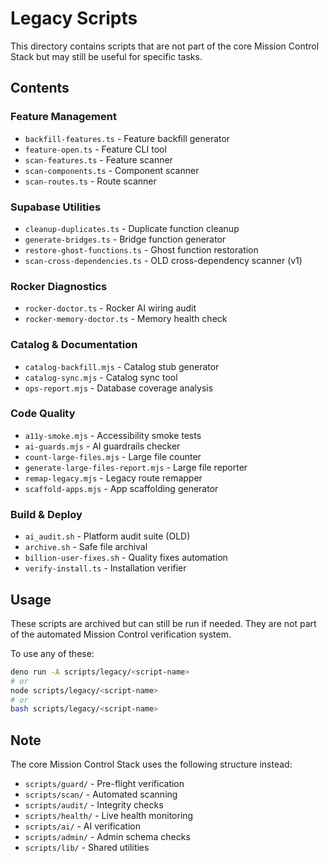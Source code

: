 # Legacy Scripts

This directory contains scripts that are not part of the core Mission Control Stack but may still be useful for specific tasks.

## Contents

### Feature Management
- `backfill-features.ts` - Feature backfill generator
- `feature-open.ts` - Feature CLI tool
- `scan-features.ts` - Feature scanner
- `scan-components.ts` - Component scanner
- `scan-routes.ts` - Route scanner

### Supabase Utilities
- `cleanup-duplicates.ts` - Duplicate function cleanup
- `generate-bridges.ts` - Bridge function generator
- `restore-ghost-functions.ts` - Ghost function restoration
- `scan-cross-dependencies.ts` - OLD cross-dependency scanner (v1)

### Rocker Diagnostics
- `rocker-doctor.ts` - Rocker AI wiring audit
- `rocker-memory-doctor.ts` - Memory health check

### Catalog & Documentation
- `catalog-backfill.mjs` - Catalog stub generator
- `catalog-sync.mjs` - Catalog sync tool
- `ops-report.mjs` - Database coverage analysis

### Code Quality
- `a11y-smoke.mjs` - Accessibility smoke tests
- `ai-guards.mjs` - AI guardrails checker
- `count-large-files.mjs` - Large file counter
- `generate-large-files-report.mjs` - Large file reporter
- `remap-legacy.mjs` - Legacy route remapper
- `scaffold-apps.mjs` - App scaffolding generator

### Build & Deploy
- `ai_audit.sh` - Platform audit suite (OLD)
- `archive.sh` - Safe file archival
- `billion-user-fixes.sh` - Quality fixes automation
- `verify-install.ts` - Installation verifier

## Usage

These scripts are archived but can still be run if needed. They are not part of the automated Mission Control verification system.

To use any of these:
```bash
deno run -A scripts/legacy/<script-name>
# or
node scripts/legacy/<script-name>
# or
bash scripts/legacy/<script-name>
```

## Note

The core Mission Control Stack uses the following structure instead:
- `scripts/guard/` - Pre-flight verification
- `scripts/scan/` - Automated scanning
- `scripts/audit/` - Integrity checks
- `scripts/health/` - Live health monitoring
- `scripts/ai/` - AI verification
- `scripts/admin/` - Admin schema checks
- `scripts/lib/` - Shared utilities
